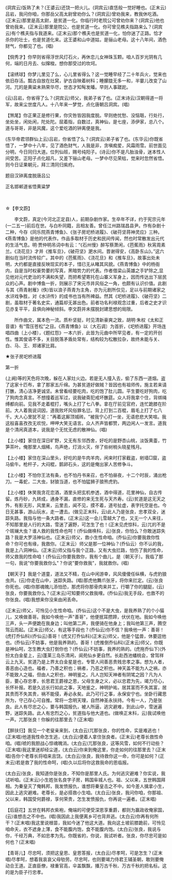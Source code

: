 <!-- { "loadSidebar": true } -->
(洞宾云)饭熟了未？(王婆云)还饶一把火儿。(洞宾云)直恁般一觉好睡也。(正末云)吕岩，我问你咱，你那岳父高太尉曾劝你么？(洞宾云)曾劝我来，教我休吃酒。(正末云)那里是高太尉，是贫道一化。你临行时老院公可曾劝你来？(洞宾云)他也曾劝我来。(正末云)那里是院公，也是贫道一化。你可曾见樵夫指路来么？(洞宾云)有个樵夫指与我道来。(正末云)那个樵夫也是贫道一化，怕你迷了正路。恰才杀你的壮士，也是贫道化来。这王婆和山中道姑，是骊山老母。这十八年间，酒色财气，你都见了也。(唱)

【倘秀才】你早则省得浮世风灯石火，再休恋儿女神珠玉颗。咱人百岁光阴有几何，端的日月去、似撺梭。想你那受过的坎坷。

【滚绣球】你梦儿里见了么，心儿里省得么？这一觉睡早经了二十年兵火，觉来也依旧存活。瓢古自放在灶窝，驴古自映着树科；睡朦胧无多一和，半霎儿改变了山河。兀的是黄粱未熟荣华尽，世态才知髩发皤。早则人事蹉跎。

(云)吕岩，你省得了么？(洞宾云)师父，我弟子省了也。(正末诗云)汉朝得道一将军，故来尘世度凡人。十八年来一梦觉，点化唐朝吕洞宾。(唱)

【煞尾】你正果正是修行果，你灾咎皆因我度脱。早则绝忧愁、没恼聒，行处行，坐处坐，闲处闲，陀处陀。屈着指，自数过，真神仙，是七座，添伊家，总八个。道与哥哥，非是风魔，这个爱吃酒的钟离便是我。

(东华帝君领群仙上云)吕岩，你省悟了么？(洞宾云)弟子省了也。(东华云)你既省悟了，一梦中十八年，见了酒色财气，人我是非，贪嗔痴爱，风霜雨雪。前世面见分明，今日同归大道。位列仙班，赐号纯阳子。(诗云)你不是凡胎浊骨，迷本性人间受苦。正阳子点化超凡，又差下骊山老母。一梦中尽见荣枯，觉来时忽然省悟。则今日证果朝元，拜三清同归紫府。

题目汉钟离度脱唐吕公

正名邯郸道省悟黄粱梦

　
　

☆【李文蔚】
 
　　李文蔚，真定(今河北正定县)人，前期杂剧作家。生卒年不详，约于宪宗元年(一二五一)前后在世。与白朴同籍，且相友善。曾任江州路瑞昌县尹。作有杂剧十二种，今存《同乐院燕青博鱼》、《张子房圯桥进履》、《破苻坚蒋神灵应》三种。《燕青博鱼》是他的代表作。作品多取材于历史和民间传闻，然也时常散发出元代的生活气息。明·贾仲明吊词中有云：“《石州慢》醉写蔡萧闲，《芭蕉雨》秋宵周素兰。《浇花旦》才并《推车旦》，《破苻坚》淝水间。晋谢得安，《高卧东山》。”这六剧似在当时流传较广。其中的《芭蕉雨》、《浇花旦》和《推车旦》，故事出处未明，大约都是直接反映现实的本子，惜已无从睹其风貌。《燕青博鱼》中的杨衙内，自是当时权豪势要的写真，黑暗势力的代表。作者借梁山英雄之手铲除之,显见他对元代吏治的不满和失望，而把希望寄托在山寨义军身上，因而传达出下层民众的心声。剧中博鱼一折，则展示了宋元市井风俗之一角，也颇有认识价值。此剧与其《燕青射雁》(佚)皆以浪子燕青为主角，亦为元剧所仅见，足以与前期诸家之水浒戏争胜，对《水浒传》的成书也当有所裨益。然其《圯桥进履》、《破苻坚》二剧，虽取材于著名史实，通篇却无甚出色。前者功名利禄观念过重，后者之史才识见亦复平平，且俱向神秘倾斜。李文蔚并未摆脱封建思想的局限。

　　所作曲文，属本色一流。质朴坚挺，时见清新豪爽之致，胡明·朱权《太和正音谱》有“雪压苍松”之目。《燕青博鱼》以〔大石调〕为首折，《圯桥进履》开场连唱四曲〔上小楼〕，《题红怨》一本六折，此皆为元曲中所罕见者，有一定的开创性。惟其俊语不多，关目脱落矛盾处常有，结构较为松散拉杂，故终未能与关、白、马、王、郑诸家比肩。 

★张子房圯桥进履

第一折

(上阙)等的天色将次晚，躲在人家灶火边。若是无人撞入去，偷了东西一道烟。盗了这家十匹布，拿了那家五斤绵。为甚贫道好做贼？皆因也有祖师传。施主若来请打醮，清心洁净更诚坚。未曾看经要吃肉，吃的饱了肚儿圆。平生要吃好狗肉，吃了狗肉念真言。不想撞着巡军过，说我破斋犯戒坏醮筵。众人将我拿个住，背绑绳缚都向前。见我不走着棍打，嘴头上打了七八拳。拿在厅前见官府，连忙跪膝在阶前。大人着我说词因，道我败坏风俗罪名愆。背上打到二百棍，眉毛上打了七八千。大人心里犹不足："再着这厮顶城砖。"被我宁心打一坐，无语悲悲大笑喧。我这般喜喜孜孜无欢悦，呷呷大笑无语言。众人齐声皆都赞，两边闲人一发言。道我是个清闲真道本，说我是个无忧无虑的散神仙。(唱)

【上小楼】家住在深日旷野，又无有东邻西舍，好吃的是野杏山桃，淡饭黄齑，竹笋茶叶。俺那里人烟稀，鸟声绝，灯消火灭，伴了些树梢头晓星残月。

【上小楼】家住在深山里头，好吃的是牛肉羊肉，闲来时打家截盗，剜墙□窟，盗马偷牛。枪杆子，大闷棍，鹅卵石头，这的是俺出家人苦修争斗。

【上小楼】不怕你王法有条，也不怕丹书来召，也不怕昼夜，十二个时辰，涌出枪刀。一毒蛇，二大虫，豺狼当道，也不怕猛狮子狼熊虎豹。

【上小楼】休笑我贪花恋酒，酒里头把玄机参透，酒中得道，花里神仙，自古传留。炼丹砂，九转成，通身不漏，直修的来无生死与天齐寿。(云)贫道是这无天之外，有影无形，风里来，云里去，闻不见，摸不着，道号扯虚，表字托空是也。今日无甚事，游山玩水，走一遭去。(做见正末科，云)此人乃是张良，忠孝双全，迷踪失路。我指与他一条大路者。(正末云)这一会儿雪越大了也，又无一个人来往，不知那里是人行的大路，雪迷了遍野，可怎生了也！(正末见虎惊科，云)兀的不是个斑斓大虫？谁人救的我性命也呵！(乔仙做唤科，云)张良，你怕么？你敢迷踪失路？我是大罗活神仙也。(正末云)师父，救小生性命咱。(乔仙云)你要我救你性命？你可也有缘，我救你。（正末云）师父是那一位神仙？(乔仙云）你不认的我，我是上八洞神仙。(正末云)师父指与我个正路，又有大虫拦路，怕伤了我的性命，师父救我的性命咱！(乔仙云)你要我救你，我有个曲儿，是〔朝天子〕。我临了那一句，我说"你要我救你么"？你说"要你救我"，我就救你。(唱)

【朝天子】我是个道童，道法又不精，在山中闲游幸，风风傻傻任纵横，与虎豹狼虫共。(云)你走在山中，迷踪失路。(唱)那虎他舞爪张牙，将你来拦定。(云)张良你死也。(唱)你那魂魄儿添怕恐，那虎将你那骨肉来并工，行嚼了你的腿脡，(云)张良，你要我救你么？(正末云)可知要师父救我哩。(乔仙云)我无手段，也救不的你张良。(唱)我想来你没来由闲丢命。

(正末云)师父，可怜见小生性命咱。(乔仙云)这个不是大虫，是我养熟了的个小猫儿，又唤做善哥。我如今唤他一声"善哥"，他便抿耳攒蹄，伏伏在地。我如今唤他三声，头一声便跪在我身边；叫他第二声，我便骑在他身上；我叫他第三声，腾空驾云而起。(正末云)师父，有这等手段也？(乔仙云)你不信？我唤他一声：善哥！(虎打乔仙科)(乔仙云)善哥！(虎又打乔仙科)(正末云)师父，他是个猛兽，休要逗他也。(乔仙云)不妨事，他是我养熟的。善哥！(虎推倒乔仙科)(正末云)师父，你既是神仙呵，怎生教大虫打倒你也？(乔仙云)不妨事，我养的熟的。(虎拖乔仙下)(外扮太白金星上，云)蓬莱三岛乐清闲，阆苑仙乡更自然。长赴西池蟠桃会，曾驾祥云上九天。贫道乃是上界太白金星是也，专管人间善恶贵贱忠孝之事。想为人者，善恶由心造也。福者，乃善之积也；祸者，乃恶之积也。神天盖不能为人之祸，亦不能致人之福，但由人之积也，神明鉴之。凡人岂知天神者有阴骘之因？凡为人臣，要心存忠孝，长思君王爵禄之恩，父母生身之义，必以忠君为先，竭力尽心，长怀补报。若是久远长行如此之事，天地鉴之，神明护祐，居其富而不失其富，居其贵而不失其贵，祸不能侵，寿必永矣。此乃可行之事，永保安宁也。坐卧行藏思所为，守己存心可自推。常将一念明天理，自然神圣永扶持。今有一人，乃是张良。此人有尽忠之心，要与韩国报仇，被人所逼，逃灾避难，到此山中，雪迷遍野，迷踪失路。此人有忠烈之心，贫道指与他大道也。(做唤正末科，云)我试唤他一声。兀那张良！你躲的往那里去？(正末唱)

【醉扶归】我见一个老叟亲来到，(太白云)兀那张良，你的性命，实是难逃也！(正末唱)他道我性命怎生逃，(太白云)便着人拿住张良者。(正末云)老尊长救性命咱。(唱)唬的我胆战心惊魂魄消。(太白云)兀那张良，这等风雪，如何不行动些？(正末唱)我这里迷却经尘道，(太白云)你来到俺这里，你走如何的往那里去？(正末唱)告你个老尊长将咱来且饶。(太白云)张良，我待救你这一命，你可是如何？(正末云)若是救了我的性命呵，(唱)久以后将你这救我命的恩临报。

(太白云)张良，我知道你是张良，不知你是那里人氏。为何逃灾避难？你实说，我试听咱。(正末云)小生姓张名良字子房，韩国阜城人也。祖、父以来，五世韩国拜相。为秦皇灭了俺韩邦，我发愤报仇，谁想将秦皇击之不中。如今差人擒拿小生，因此上逃灾避难。老尊长，是必搭救小生咱。(太白云)张良，我问你咱，你那祖、父以来，韩国受何爵禄，享何荣贵，怎生发愤报仇，你再说一遍者。(正末唱)

【后庭花】五世在韩邦衣紫袍，俺端的可便受深恩享重爵，都则为赢政收俺家国，(云)谁想击之不中也。(唱)我因此上我便离乡可也背井逃。(太白云)你再有何所干？(正末唱)我这里说根苗，我如今迷了他这大道。我向这土坡前膝跪前，可怜见咱命夭，衣不遮身上薄，食不能腹内饱，食不能腹内饱。(太白云)张良，我说与你，千经万典，不如忠孝为先。你既省的，你说，我试听者。张良，你尽忠可是如何也？(正末唱)

【青哥儿】尽忠呵，须把这皇恩、皇恩答报，(太白云)尽孝呵，可是怎生？(正末唱)尽孝呵，想着我哀哀父母劬劳。尽忠呵，也则要竭力侍君王辅圣朝，敢则要俺动合王道。正直臣僚，禄重官高，伞盖飘飘，播万古千秋、万古千秋的把名标。这的是为臣子行忠孝。


